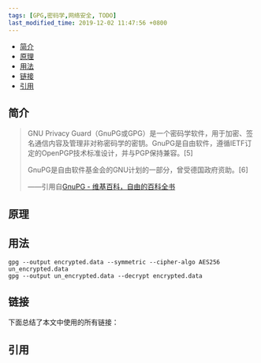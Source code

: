 ```yaml
---
tags: [GPG,密码学,网络安全, TODO]
last_modified_time: 2019-12-02 11:47:56 +0800
---
```




<p id="markdown-toc"></p>
<!-- vim-markdown-toc GFM -->

* [简介](#简介)
* [原理](#原理)
* [用法](#用法)
* [链接](#链接)
* [引用](#引用)

<!-- vim-markdown-toc -->

## 简介

> GNU Privacy Guard（GnuPG或GPG）是一个密码学软件，用于加密、签名通信内容及管理非对称密码学的密钥。GnuPG是自由软件，遵循IETF订定的OpenPGP技术标准设计，并与PGP保持兼容。[5]
> 
> GnuPG是自由软件基金会的GNU计划的一部分，曾受德国政府资助。[6]
> 
> ——引用自[GnuPG - 维基百科，自由的百科全书](https://zh.wikipedia.org/wiki/GnuPG)

## 原理

## 用法
```
gpg --output encrypted.data --symmetric --cipher-algo AES256 un_encrypted.data
gpg --output un_encrypted.data --decrypt encrypted.data

```



## 链接
下面总结了本文中使用的所有链接：

<!-- link start -->

<!-- link end -->

## 引用
